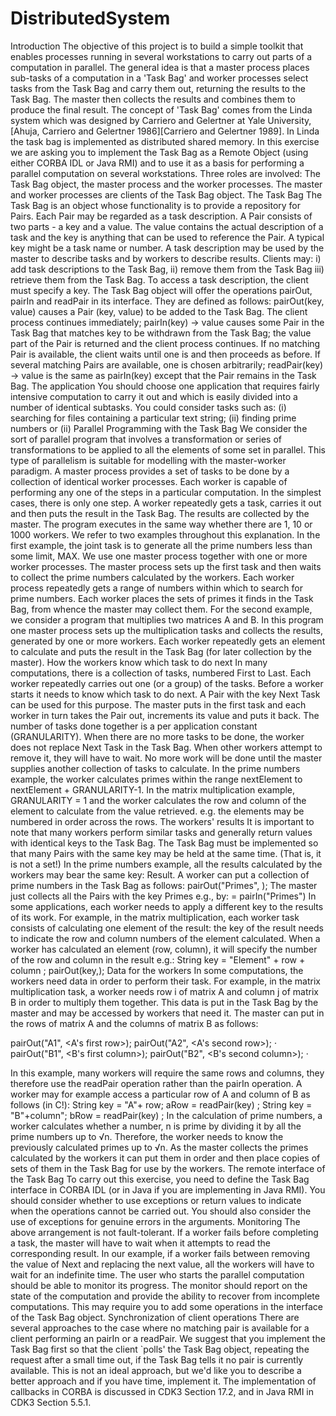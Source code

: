 # DistributedSystem

Introduction
The objective of this project is to build a simple toolkit that enables processes running in several
workstations to carry out parts of a computation in parallel. The general idea is that a master process
places sub-tasks of a computation in a 'Task Bag' and worker processes select tasks from the Task Bag and
carry them out, returning the results to the Task Bag. The master then collects the results and combines
them to produce the final result.
The concept of 'Task Bag' comes from the Linda system which was designed by Carriero and Gelertner at
Yale University, [Ahuja, Carriero and Gelertner 1986][Carriero and Gelertner 1989]. In Linda the task bag
is implemented as distributed shared memory. In this exercise we are asking you to implement the Task
Bag as a Remote Object (using either CORBA IDL or Java RMI) and to use it as a basis for performing a
parallel computation on several workstations.
Three roles are involved: The Task Bag object, the master process and the worker processes. The master
and worker processes are clients of the Task Bag object.
The Task Bag
The Task Bag is an object whose functionality is to provide a repository for Pairs. Each Pair may be
regarded as a task description. A Pair consists of two parts - a key and a value. The value contains the
actual description of a task and the key is anything that can be used to reference the Pair. A typical key
might be a task name or number. A task description may be used by the master to describe tasks and by
workers to describe results. Clients may: i) add task descriptions to the Task Bag, ii) remove them from
the Task Bag iii) retrieve them from the Task Bag. To access a task description, the client must specify a
key.
The Task Bag object will offer the operations pairOut, pairIn and readPair in its interface. They are
defined as follows:
pairOut(key, value) causes a Pair (key, value) to be added to the Task Bag. The client
process continues immediately;
pairIn(key) -> value causes some Pair in the Task Bag that matches key to be withdrawn
from the Task Bag; the value part of the Pair is returned and the client
process continues. If no matching Pair is available, the client waits until
one is and then proceeds as before. If several matching Pairs are
available, one is chosen arbitrarily;
readPair(key) -> value is the same as pairIn(key) except that the Pair remains in the Task Bag.
The application
You should choose one application that requires fairly intensive computation to carry it out and which is
easily divided into a number of identical subtasks. You could consider tasks such as: (i) searching for files
containing a particular text string; (ii) finding prime numbers or (ii)
Parallel Programming with the Task Bag
We consider the sort of parallel program that involves a transformation or series of transformations to be
applied to all the elements of some set in parallel. This type of parallelism is suitable for modelling with
the master-worker paradigm.
A master process provides a set of tasks to be done by a collection of identical worker processes. Each
worker is capable of performing any one of the steps in a particular computation. In the simplest cases,
there is only one step. A worker repeatedly gets a task, carries it out and then puts the result in the Task
Bag. The results are collected by the master. The program executes in the same way whether there are 1,
10 or 1000 workers.
We refer to two examples throughout this explanation. In the first example, the joint task is to generate
all the prime numbers less than some limit, MAX. We use one master process together with one or more
worker processes. The master process sets up the first task and then waits to collect the prime numbers
calculated by the workers. Each worker process repeatedly gets a range of numbers within which to search
for prime numbers. Each worker places the sets of primes it finds in the Task Bag, from whence the master
may collect them.
For the second example, we consider a program that multiplies two matrices A and B. In this program one
master process sets up the multiplication tasks and collects the results, generated by one or more
workers. Each worker repeatedly gets an element to calculate and puts the result in the Task Bag (for later
collection by the master).
How the workers know which task to do next
In many computations, there is a collection of tasks, numbered First to Last. Each worker repeatedly
carries out one (or a group) of the tasks. Before a worker starts it needs to know which task to do next. A
Pair with the key Next Task can be used for this purpose. The master puts in the first task and each worker
in turn takes the Pair out, increments its value and puts it back.
The number of tasks done together is a per application constant (GRANULARITY). When there are no more
tasks to be done, the worker does not replace Next Task in the Task Bag. When other workers attempt to
remove it, they will have to wait. No more work will be done until the master supplies another collection
of tasks to calculate.
In the prime numbers example, the worker calculates primes within the range nextElement to
nextElement + GRANULARITY-1.
In the matrix multiplication example, GRANULARITY = 1 and the worker calculates the row and column of
the element to calculate from the value retrieved. e.g. the elements may be numbered in order across the
rows.
The workers' results
It is important to note that many workers perform similar tasks and generally return values with identical
keys to the Task Bag. The Task Bag must be implemented so that many Pairs with the same key may be
held at the same time. (That is, it is not a set!)
In the prime numbers example, all the results calculated by the workers may bear the same key: Result.
A worker can put a collection of prime numbers in the Task Bag as follows: 
pairOut("Primes", <a collection of primes>);
The master just collects all the Pairs with the key Primes e.g., by:
<a collection of primes> = pairIn("Primes")
In some applications, each worker needs to apply a different key to the results of its work. For example,
in the matrix multiplication, each worker task consists of calculating one element of the result: the key of
the result needs to indicate the row and column numbers of the element calculated. When a worker has
calculated an element (row, column), it will specify the number of the row and column in the result e.g.:
String key = "Element" + row + column ;
pairOut(key,<the calculated result>);
Data for the workers
In some computations, the workers need data in order to perform their task. For example, in the matrix
multiplication task, a worker needs row i of matrix A and column j of matrix B in order to multiply them
together. This data is put in the Task Bag by the master and may be accessed by workers that need it. The
master can put in the rows of matrix A and the columns of matrix B as follows:
  
pairOut("A1", <A's first row>);
pairOut("A2", <A's second row>);
·
pairOut("B1", <B's first column>);
pairOut("B2", <B's second column>);
·

In this example, many workers will require the same rows and columns, they therefore use the readPair
operation rather than the pairIn operation. A worker may for example access a particular row of A and
column of B as follows (in C!):
String key = "A"+ row;
aRow = readPair(key) ;
String key = "B"+column";
bRow = readPair(key) ;
In the calculation of prime numbers, a worker calculates whether a number, n is prime by dividing it by all
the prime numbers up to √n. Therefore, the worker needs to know the previously calculated primes up to
√n. As the master collects the primes calculated by the workers it can put them in order and then place
copies of sets of them in the Task Bag for use by the workers.
The remote interface of the Task Bag
To carry out this exercise, you need to define the Task Bag interface in CORBA IDL (or in Java if you are
implementing in Java RMI). You should consider whether to use exceptions or return values to indicate
when the operations cannot be carried out. You should also consider the use of exceptions for genuine
errors in the arguments. 
Monitoring
The above arrangement is not fault-tolerant. If a worker fails before completing a task, the master will
have to wait when it attempts to read the corresponding result. In our example, if a worker fails between
removing the value of Next and replacing the next value, all the workers will have to wait for an indefinite
time.
The user who starts the parallel computation should be able to monitor its progress. The monitor should
report on the state of the computation and provide the ability to recover from incomplete computations.
This may require you to add some operations in the interface of the Task Bag object.
Synchronization of client operations
There are several approaches to the case where no matching pair is available for a client performing an
pairIn or a readPair.
We suggest that you implement the Task Bag first so that the client `polls' the Task Bag object, repeating
the request after a small time out, if the Task Bag tells it no pair is currently available. This is not an ideal
approach, but we'd like you to describe a better approach and if you have time, implement it. The
implementation of callbacks in CORBA is discussed in CDK3 Section 17.2, and in Java RMI in CDK3 Section
5.5.1.
